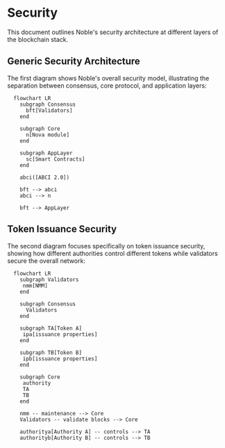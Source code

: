 # Security

This document outlines Noble's security architecture at different layers of the blockchain stack.

## Generic Security Architecture

The first diagram shows Noble's overall security model, illustrating the separation between
consensus, core protocol, and application layers:

```mermaid
  flowchart LR
    subgraph Consensus
      bft[Validators]
    end

    subgraph Core
      n[Nova module]
    end

    subgraph AppLayer
      sc[Smart Contracts]
    end

    abci([ABCI 2.0])

    bft --> abci
    abci --> n

    bft --> AppLayer
```

## Token Issuance Security

The second diagram focuses specifically on token issuance security, showing how different authorities control different tokens while validators secure the overall network:

```mermaid
  flowchart LR
    subgraph Validators
     nmm[NMM]
    end

    subgraph Consensus
      Validators
    end

    subgraph TA[Token A]
     ipa[issuance properties]
    end

    subgraph TB[Token B]
     ipb[issuance properties]
    end

    subgraph Core
     authority
     TA
     TB
    end

    nmm -- maintenance --> Core
    Validators -- validate blocks --> Core

    authoritya[Authority A] -- controls --> TA
    authorityb[Authority B] -- controls --> TB
```
